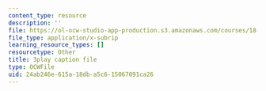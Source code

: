 ```yaml
---
content_type: resource
description: ''
file: https://ol-ocw-studio-app-production.s3.amazonaws.com/courses/18-01sc-single-variable-calculus-fall-2010/24ab246e615a18dba5c615067091ca26_7EKztFcTiUU.srt
file_type: application/x-subrip
learning_resource_types: []
resourcetype: Other
title: 3play caption file
type: OCWFile
uid: 24ab246e-615a-18db-a5c6-15067091ca26
---
```

